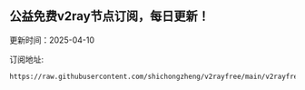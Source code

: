 ## 公益免费v2ray节点订阅，每日更新！
更新时间：2025-04-10

订阅地址:
```
https://raw.githubusercontent.com/shichongzheng/v2rayfree/main/v2rayfree
```
